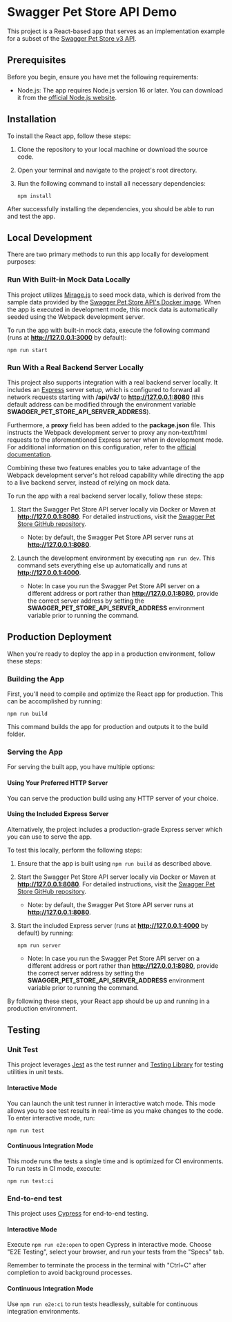 # Swagger Pet Store API Demo

This project is a React-based app that serves as an implementation example for a subset of the [Swagger Pet Store v3 API](https://github.com/swagger-api/swagger-petstore).

## Prerequisites

Before you begin, ensure you have met the following requirements:

- Node.js: The app requires Node.js version 16 or later. You can download it from the [official Node.js website](https://nodejs.org/en/download).

## Installation

To install the React app, follow these steps:

1. Clone the repository to your local machine or download the source code.

2. Open your terminal and navigate to the project's root directory.

3. Run the following command to install all necessary dependencies:
   ```
   npm install
   ```

After successfully installing the dependencies, you should be able to run and test the app.

## Local Development

There are two primary methods to run this app locally for development purposes:


### Run With Built-in Mock Data Locally

This project utilizes [Mirage.js](https://miragejs.com/) to seed mock data, which is derived from the sample data provided by the [Swagger Pet Store API's Docker image](https://github.com/swagger-api/swagger-petstore#to-run-via-docker). When the app is executed in development mode, this mock data is automatically seeded using the Webpack development server.

To run the app with built-in mock data, execute the following command (runs at **http://127.0.0.1:3000** by default):
```
npm run start
```

### Run With a Real Backend Server Locally

This project also supports integration with a real backend server locally. It includes an [Express](https://expressjs.com/) server setup, which is configured to forward all network requests starting with **/api/v3/** to **http://127.0.0.1:8080** (this default address can be modified through the environment variable **SWAGGER_PET_STORE_API_SERVER_ADDRESS**).

Furthermore, a **proxy** field has been added to the **package.json** file. This instructs the Webpack development server to proxy any non-text/html requests to the aforementioned Express server when in development mode. For additional information on this configuration, refer to the [official documentation](https://create-react-app.dev/docs/proxying-api-requests-in-development/).

Combining these two features enables you to take advantage of the Webpack development server's hot reload capability while directing the app to a live backend server, instead of relying on mock data.

To run the app with a real backend server locally, follow these steps:

1. Start the Swagger Pet Store API server locally via Docker or Maven at **http://127.0.0.1:8080**. For detailed instructions, visit the [Swagger Pet Store GitHub repository](https://github.com/swagger-api/swagger-petstore/tree/master#to-run-with-maven).

   - Note: by default, the Swagger Pet Store API server runs at **http://127.0.0.1:8080**.

2. Launch the development environment by executing `npm run dev`. This command sets everything else up automatically and runs at **http://127.0.0.1:4000**.

   - Note: In case you run the Swagger Pet Store API server on a different address or port rather than **http://127.0.0.1:8080**, provide the correct server address by setting the **SWAGGER_PET_STORE_API_SERVER_ADDRESS** environment variable prior to running the command.

## Production Deployment

When you're ready to deploy the app in a production environment, follow these steps:

### Building the App

First, you'll need to compile and optimize the React app for production. This can be accomplished by running:
```
npm run build
```

This command builds the app for production and outputs it to the build folder.

### Serving the App

For serving the built app, you have multiple options:

#### Using Your Preferred HTTP Server

You can serve the production build using any HTTP server of your choice.

#### Using the Included Express Server

Alternatively, the project includes a production-grade Express server which you can use to serve the app.

To test this locally, perform the following steps:

1. Ensure that the app is built using `npm run build` as described above.

2. Start the Swagger Pet Store API server locally via Docker or Maven at **http://127.0.0.1:8080**. For detailed instructions, visit the [Swagger Pet Store GitHub repository](https://github.com/swagger-api/swagger-petstore/tree/master#to-run-with-maven).

   - Note: by default, the Swagger Pet Store API server runs at **http://127.0.0.1:8080**.

2. Start the included Express server (runs at **http://127.0.0.1:4000** by default) by running:
   ```
   npm run server
   ```
   - Note: In case you run the Swagger Pet Store API server on a different address or port rather than **http://127.0.0.1:8080**, provide the correct server address by setting the **SWAGGER_PET_STORE_API_SERVER_ADDRESS** environment variable prior to running the command.

By following these steps, your React app should be up and running in a production environment.

## Testing

### Unit Test

This project leverages [Jest](https://jestjs.io/) as the test runner and [Testing Library](https://testing-library.com/) for testing utilities in unit tests.

#### Interactive Mode

You can launch the unit test runner in interactive watch mode. This mode allows you to see test results in real-time as you make changes to the code. To enter interactive mode, run:
```
npm run test
```

#### Continuous Integration Mode

This mode runs the tests a single time and is optimized for CI environments. To run tests in CI mode, execute:
```
npm run test:ci
```

### End-to-end test

This project uses [Cypress](https://docs.cypress.io/guides/overview/why-cypress#Who-uses-Cypress) for end-to-end testing.

#### Interactive Mode

Execute `npm run e2e:open` to open Cypress in interactive mode. Choose "E2E Testing", select your browser, and run your tests from the "Specs" tab.

Remember to terminate the process in the terminal with "Ctrl+C" after completion to avoid background processes.

#### Continuous Integration Mode

Use `npm run e2e:ci` to run tests headlessly, suitable for continuous integration environments.